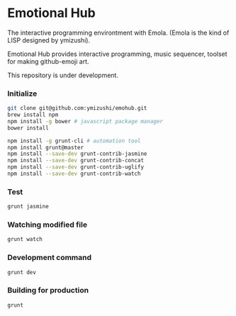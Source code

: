 # Emotional Hub
The interactive programming environtment with Emola.
(Emola is the kind of LISP designed by ymizushi).

Emotional Hub provides interactive programming, music sequencer, toolset for making github-emoji art.

This repository is under development.

### Initialize
```sh
git clone git@github.com:ymizushi/emohub.git
brew install npm
npm install -g bower # javascript package manager
bower install

npm install -g grunt-cli # automation tool
npm install grunt@master
npm install --save-dev grunt-contrib-jasmine
npm install --save-dev grunt-contrib-concat
npm install --save-dev grunt-contrib-uglify
npm install --save-dev grunt-contrib-watch
```

### Test
```sh
grunt jasmine
```

### Watching modified file
```sh
grunt watch
```

### Development command
```sh
grunt dev
```

### Building for production
```sh
grunt
```
